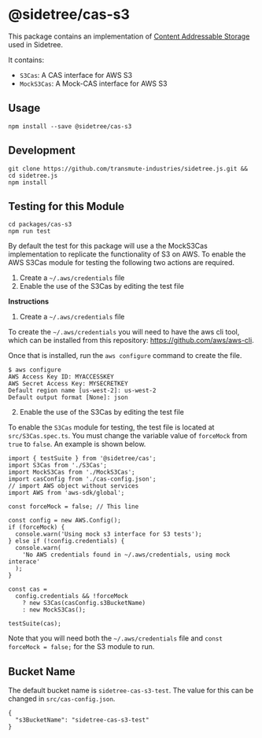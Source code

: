 # @sidetree/cas-s3

This package contains an implementation of [Content Addressable Storage](https://en.wikipedia.org/wiki/Content-addressable_storage) used in Sidetree.

It contains:

- `S3Cas`: A CAS interface for AWS S3
- `MockS3Cas`: A Mock-CAS interface for AWS S3

## Usage

```
npm install --save @sidetree/cas-s3
```

## Development

```
git clone https://github.com/transmute-industries/sidetree.js.git && cd sidetree.js
npm install
```

## Testing for this Module

```
cd packages/cas-s3
npm run test
```

By default the test for this package will use a the MockS3Cas
implementation to replicate the functionality of S3 on AWS.
To enable the AWS S3Cas module for testing the following two
actions are required.

1. Create a `~/.aws/credentials` file
2. Enable the use of the S3Cas by editing the test file

**Instructions**

1. Create a `~/.aws/credentials` file

To create the `~/.aws/credentials` you will need to have the aws cli
tool, which can be installed from this repository: https://github.com/aws/aws-cli.

Once that is installed, run the `aws configure` command to create the file.

```
$ aws configure
AWS Access Key ID: MYACCESSKEY
AWS Secret Access Key: MYSECRETKEY
Default region name [us-west-2]: us-west-2
Default output format [None]: json
```

2. Enable the use of the S3Cas by editing the test file

To enable the `S3Cas` module for testing, the test file is located at `src/S3Cas.spec.ts`.
You must change the variable value of `forceMock` from `true` to `false`. An example
is shown below.

```
import { testSuite } from '@sidetree/cas';
import S3Cas from './S3Cas';
import MockS3Cas from './MockS3Cas';
import casConfig from './cas-config.json';
// import AWS object without services
import AWS from 'aws-sdk/global';

const forceMock = false; // This line

const config = new AWS.Config();
if (forceMock) {
  console.warn('Using mock s3 interface for S3 tests');
} else if (!config.credentials) {
  console.warn(
    'No AWS credentials found in ~/.aws/credentials, using mock interace'
  );
}

const cas =
  config.credentials && !forceMock
    ? new S3Cas(casConfig.s3BucketName)
    : new MockS3Cas();

testSuite(cas);
```

Note that you will need both the `~/.aws/credentials` file and `const forceMock = false;`
for the S3 module to run.

## Bucket Name

The default bucket name is `sidetree-cas-s3-test`. The value for this can be changed
in `src/cas-config.json`.

```
{
  "s3BucketName": "sidetree-cas-s3-test"
}
```

